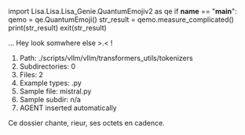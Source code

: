 
import Lisa.Lisa.Lisa_Genie.QuantumEmojiv2 as qe
if __name__ == "__main__":
  qemo = qe.QuantumEmoji()
  str_result = qemo.measure_complicated()
  print(str_result)
  exit(str_result)

... Hey look somwhere else >.< !

1. Path: ./scripts/vllm/vllm/transformers_utils/tokenizers
2. Subdirectories: 0
3. Files: 2
4. Example types: .py
5. Sample file: mistral.py
6. Sample subdir: n/a
7. AGENT inserted automatically

Ce dossier chante, rieur, ses octets en cadence.
